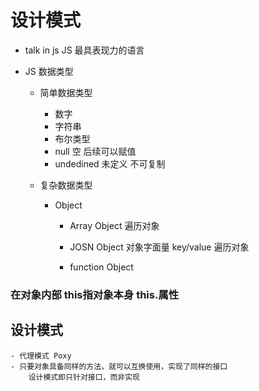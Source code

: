 # 设计模式
  
- talk in js
         JS 最具表现力的语言

- JS 数据类型
    - 简单数据类型
        - 数字
        - 字符串
        - 布尔类型
        - null  空  后续可以赋值
        - undedined 未定义 不可复制 

    - 复杂数据类型
        - Object
            - Array Object  遍历对象

            - JOSN Object 对象字面量    key/value 遍历对象

            - function Object  



###           在对象内部  this指对象本身 this.属性



##  设计模式

    - 代理模式 Poxy
    - 只要对象具备同样的方法，就可以互换使用，实现了同样的接口  
        设计模式即只针对接口，而非实现